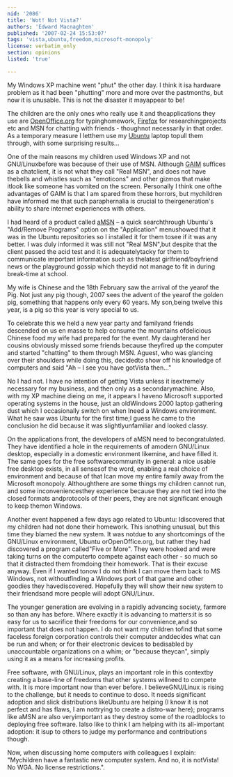 ```yaml
---
nid: '2086'
title: 'Wot! Not Vista?'
authors: 'Edward Macnaghten'
published: '2007-02-24 15:53:07'
tags: 'vista,ubuntu,freedom,microsoft-monopoly'
license: verbatim_only
section: opinions
listed: 'true'

---
```

My Windows XP machine went "phut" the other day. I think it isa hardware problem as it had been "phutting" more and more over the pastmonths, but now it is unusable. This is not the disaster it mayappear to be!

The children are the only ones who really use it and theapplications they use are [OpenOffice.org](http://www.openoffice.org) for typinghomework, [Firefox](http://getfirefox.com) for researchingprojects etc and MSN for chatting with friends - thoughnot necessarily in that order. As a temporary measure I letthem use my [Ubuntu](http://www.ubuntu.com) laptop topull them through, with some surprising results...

One of the main reasons my children used Windows XP and not GNU/Linuxbefore was because of their use of MSN. Although [GAIM](http://gaim.sourceforge.net/) suffices as a chatclient, it is not what they call "Real MSN", and does not have thebells and whistles such as "emoticons" and other gizmos that make itlook like someone has vomited on the screen. Personally I think one ofthe advantages of GAIM is that I am spared from these horrors, but mychildren have informed me that such paraphernalia is crucial to theirgeneration's ability to share internet experiences with others.

I had heard of a product called [aMSN](http://www.amsn-project.net/) – a quick searchthrough Ubuntu's "Add/Remove Programs" option on the "Application" menushowed that it was in the Ubuntu repositories so I installed it for them tosee if it was any better. I was duly informed it was still not "Real MSN",but despite that the client passed the acid test and it is adequatelytacky for them to communicate important information such as thelatest girlfriend/boyfriend news or the playground gossip which theydid not manage to fit in during break-time at school.

My wife is Chinese and the 18th February saw the arrival of the yearof the Pig. Not just any pig though, 2007 sees the advent of the yearof the golden pig, something that happens only every 60 years. My son,being twelve this year, is a pig so this year is very special to us.

To celebrate this we held a new year party and familyand friends descended on us en masse to help consume the mountains ofdelicious Chinese food my wife had prepared for the event. My daughterand her cousins obviously missed some friends because theyfired up the computer and started "chatting" to them through MSN. Aguest, who was glancing over their shoulders while doing this, decidedto show off his knowledge of computers and said "Ah – I see you have gotVista then..."

No I had not. I have no intention of getting Vista unless it isextremely necessary for my business, and then only as a secondarymachine. Also, with my XP machine dieing on me, it appears I haveno Microsoft supported operating systems in the house, just an oldWindows 2000 laptop gathering dust which I occasionally switch on when Ineed a Windows environment. What he saw was Ubuntu for the first time;I guess he came to the conclusion he did because it was slightlyunfamiliar and looked classy.

On the applications front, the developers of aMSN need to becongratulated. They have identified a hole in the requirements of amodern GNU/Linux desktop, especially in a domestic environment likemine, and have filled it. The same goes for the free softwarecommunity in general: a nice usable free desktop exists, in all sensesof the word, enabling a real choice of environment and because of that Ican move my entire family away from the Microsoft monopoly. Althoughthere are some things my children cannot run, and some inconveniencesthey experience because they are not tied into the closed formats andprotocols of their peers, they are not significant enough to keep themon Windows.

Another event happened a few days ago related to Ubuntu: Idiscovered that my children had not done their homework. This isnothing unusual, but this time they blamed the new system. It was notdue to any shortcomings of the GNU/Linux environment, Ubuntu orOpenOffice.org, but rather they had discovered a program called"Five or More". They were hooked and were taking turns on the computerto compete against each other - so much so that it distracted them fromdoing their homework. That is their excuse anyway. Even if I wanted tonow I do not think I can move them back to MS Windows, not withoutfinding a Windows port of that game and other goodies they havediscovered. Hopefully they will show their new system to their friendsand more people will adopt GNU/Linux.

The younger generation are evolving in a rapidly advancing society, farmore so than any has before. Where exactly it is advancing to matters:it is so easy for us to sacrifice their freedoms for our convenience,and so important that does not happen. I do not want my children tofind that some faceless foreign corporation controls their computer anddecides what can be run and when; or for their electronic devices to bedisabled by unaccountable organizations on a whim; or "because theycan", simply using it as a means for increasing profits.

Free software, with GNU/Linux, plays an important role in this contextby creating a base-line of freedoms that other systems willneed to compete with. It is more important now than ever before. I believeGNU/Linux is rising to the challenge, but it needs to continue to doso. It needs significant adoption and slick distributions likeUbuntu are helping (I know it is not perfect and has flaws, I am nottrying to create a distro-war here); programs like aMSN are also veryimportant as they destroy some of the roadblocks to deploying free software. Ialso like to think I am helping with its all-important adoption: it isup to others to judge my performance and contributions though.

Now, when discussing home computers with colleagues I explain: "Mychildren have a fantastic new computer system. And no, it is notVista! No WGA. No license restrictions.".

